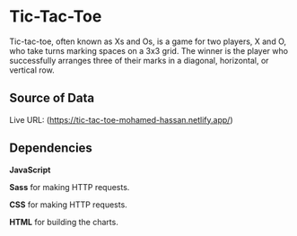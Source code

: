 # Tic-Tac-Toe

Tic-tac-toe, often known as Xs and Os, is a game for two players, X and O, who take turns marking spaces on a 3x3 grid. The winner is the player who successfully arranges three of their marks in a diagonal, horizontal, or vertical row.


## Source of Data

Live URL: (https://tic-tac-toe-mohamed-hassan.netlify.app/)


## Dependencies

**JavaScript**

**Sass** for making HTTP requests.

**CSS** for making HTTP requests.

**HTML** for building the charts.
